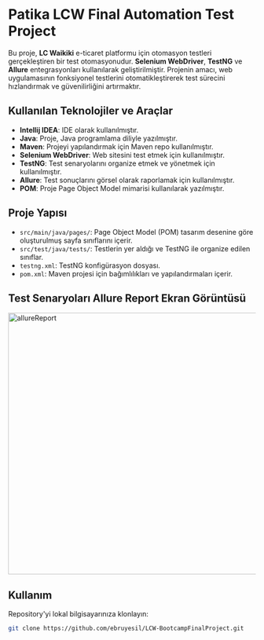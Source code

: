 # Patika LCW Final Automation Test Project
Bu proje, **LC Waikiki** e-ticaret platformu için otomasyon testleri gerçekleştiren bir test otomasyonudur. **Selenium WebDriver**, **TestNG** ve **Allure** entegrasyonları kullanılarak geliştirilmiştir. Projenin amacı, web uygulamasının fonksiyonel testlerini otomatikleştirerek test sürecini hızlandırmak ve güvenilirliğini artırmaktır.

## Kullanılan Teknolojiler ve Araçlar

- **Intellij IDEA**: IDE olarak kullanılmıştır.
- **Java**: Proje, Java programlama diliyle yazılmıştır.
- **Maven**: Projeyi yapılandırmak için Maven repo kullanılmıştır.
- **Selenium WebDriver**: Web sitesini test etmek için kullanılmıştır.
- **TestNG**: Test senaryolarını organize etmek ve yönetmek için kullanılmıştır. 
- **Allure**: Test sonuçlarını görsel olarak raporlamak için kullanılmıştır.
- **POM**: Proje Page Object Model mimarisi kullanılarak yazılmıştır.


## Proje Yapısı

- `src/main/java/pages/`: Page Object Model (POM) tasarım desenine göre oluşturulmuş sayfa sınıflarını içerir.
- `src/test/java/tests/`: Testlerin yer aldığı ve TestNG ile organize edilen sınıflar.
- `testng.xml`: TestNG konfigürasyon dosyası.
- `pom.xml`: Maven projesi için bağımlılıkları ve yapılandırmaları içerir.

## Test Senaryoları Allure Report Ekran Görüntüsü

<img width="533" alt="allureReport" src="https://github.com/user-attachments/assets/f899375d-2aef-4e1a-8766-ff7ccdc0cd86" />



## Kullanım

Repository'yi lokal bilgisayarınıza klonlayın:

```bash
git clone https://github.com/ebruyesil/LCW-BootcampFinalProject.git

